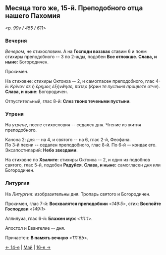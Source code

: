 
## Месяца того же, 15-й. Преподобного отца нашего Пахомия

<*p. 99v / 455 / 611*>

### Вечерня

*Вечером*, не стихословим. А на **Господи воззвах** ставим 6 и поем стихиры преподобного -- 3 по 2-жды, 
подобен **Все отложше**. **Слава, и ныне:** Богородичен.  

Прокимен. 

На стиховне: стихиры Октоиха -- 2, и самогласен преподобного, глас 4-й: *Κρίνον σε ἡ ἔρημος ἐξήνϑησε, πάτερ*
(*Крин тя пустыня процвете отче*). **Слава, и ныне:** Богородичен. 

Отпустительный, глас 8-й: **Слез твоих теченьми пустыни**. 

### Утреня

На *утрене*, после стихословия -- седален дня. Чтение из жития преподобного.   

Канона 2: дня -- на 4, и святого -- на 6, глас 2-й, Феофана.   
По 3-й песни -- седален преподобного, глас 8-й.
По 6-й -- кондак его. 
Эксапостиларий: **Небо звездами**. 

На стиховне по **Хвалите**: стихиры Октоиха -- 2, и один из подобнов святого, глас 5-й, подобен **Радуйся**. 
**Слава, и ныне:** самогласен дня или Богородичен.  

### Литургия

На *Литургии*: изобразительны дня. 
Тропарь святого и Богородичен.  

Прокимен, глас 7-й: **Восхвалятся преподобнии** <*149:5*>, стих: **Воспойте Господеви** <*149:1*>
 
Аллилуиа, глас 6-й: **Блажен муж** <*111:1*>. 

Апостол и Евангелие -- дня.   

Причастен: **В память вечную** <*111:6b*>.

[← 14-е](05_14_EUR.ru.md) | [Май](README.md#15-й) | [16-е →](05_16_EUR.ru.md)
